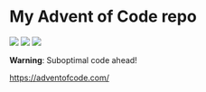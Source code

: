 # My Advent of Code repo

![](https://img.shields.io/badge/day%20📅-17-blue) ![](https://img.shields.io/badge/stars%20⭐-14-yellow) ![](https://img.shields.io/badge/days%20completed-7-red)

**Warning**: Suboptimal code ahead!

https://adventofcode.com/

